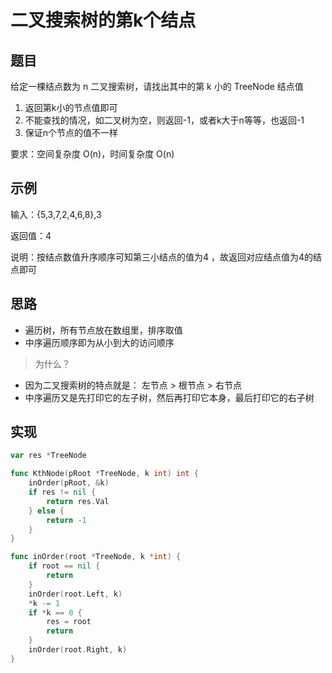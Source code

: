 # 二叉搜索树的第k个结点

## 题目

给定一棵结点数为 n 二叉搜索树，请找出其中的第 k 小的 TreeNode 结点值

1. 返回第k小的节点值即可
2. 不能查找的情况，如二叉树为空，则返回-1，或者k大于n等等，也返回-1
3. 保证n个节点的值不一样

要求：空间复杂度 O(n)，时间复杂度 O(n)

## 示例

输入：{5,3,7,2,4,6,8},3

返回值：4

说明：按结点数值升序顺序可知第三小结点的值为4 ，故返回对应结点值为4的结点即可

## 思路

* 遍历树，所有节点放在数组里，排序取值
* 中序遍历顺序即为从小到大的访问顺序

> 为什么？

* 因为二叉搜索树的特点就是： 左节点 > 根节点 > 右节点
* 中序遍历又是先打印它的左子树，然后再打印它本身，最后打印它的右子树

## 实现

```go
var res *TreeNode

func KthNode(pRoot *TreeNode, k int) int {
	inOrder(pRoot, &k)
	if res != nil {
		return res.Val
	} else {
		return -1
	}
}

func inOrder(root *TreeNode, k *int) {
	if root == nil {
		return
	}
	inOrder(root.Left, k)
	*k -= 1
	if *k == 0 {
		res = root
		return
	}
	inOrder(root.Right, k)
}
```